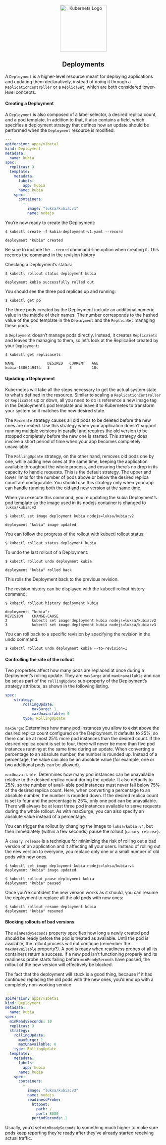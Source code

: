 <p align="center">
    <img alt="Kubernets Logo" src="https://cdn.worldvectorlogo.com/logos/kubernets.svg" height="150" />
    <h2 align="center">Deployments</h2>
</p>


A `Deployment` is a higher-level resource meant for deploying applications and updating them declaratively, instead of doing it through a `ReplicationController` or a `ReplicaSet`, which are both considered lower-level concepts.

#### Creating a Deployment

A `Deployment` is also composed of a label selector, a desired replica count, and a pod template. In addition to that, it also contains a field, which specifies a deployment strategy that defines how an update should be performed when the `Deployment` resource is modified.

```yaml
---
apiVersion: apps/v1beta1
kind: Deployment
metadata:
  name: kubia
spec:
  replicas: 3
  template:
    metadata:
      labels:
        app: kubia
      name: kubia
    spec:
      containers:
        -
          image: "luksa/kubia:v1"
          name: nodejs
```

You’re now ready to create the Deployment:

```console
$ kubectl create -f kubia-deployment-v1.yaml --record

deployment "kubia" created
```

Be sure to include the `--record` command-line option when creating it. This records the command in the revision history

Checking a Deployment’s status:

```console
$ kubectl rollout status deployment kubia

deployment kubia successfully rolled out
```

You should see the three pod replicas up and running:

```console
$ kubectl get po
```

The three pods created by the Deployment include an additional numeric value in the middle of their names. The number corresponds to the hashed value of the pod template in the `Deployment` and the `ReplicaSet` managing these pods.

a `Deployment` doesn’t manage pods directly. Instead, it creates `ReplicaSets` and leaves the managing to them, so let’s look at the ReplicaSet created by your `Deployment`:

```console
$ kubectl get replicasets

NAME               DESIRED   CURRENT   AGE
kubia-1506449474   3         3         10s
```


#### Updating a Deployment

Kubernetes will take all the steps necessary to get the actual system state to what’s defined in the resource. Similar to scaling a `ReplicationController` or `ReplicaSet` up or down, all you need to do is reference a new image tag in the Deployment’s pod template and leave it to Kubernetes to transform your system so it matches the new desired state.

The `Recreate` strategy causes all old pods to be deleted before the new ones are created. Use this strategy when your application doesn’t support running multiple versions in parallel and requires the old version to be stopped completely before the new one is started. This strategy does involve a short period of time when your app becomes completely unavailable.

The `RollingUpdate` strategy, on the other hand, removes old pods one by one, while adding new ones at the same time, keeping the application available throughout the whole process, and ensuring there’s no drop in its capacity to handle requests. This is the default strategy. The upper and lower limits for the number of pods above or below the desired replica count are configurable. You should use this strategy only when your app can handle running both the old and new version at the same time.

When you execute this command, you’re updating the kubia Deployment’s pod template so the image used in its nodejs container is changed to `luksa/kubia:v2`

```console
$ kubectl set image deployment kubia nodejs=luksa/kubia:v2

deployment "kubia" image updated
```

You can follow the progress of the rollout with kubectl rollout status:

```console
$ kubectl rollout status deployment kubia
```

To undo the last rollout of a Deployment:

```console
$ kubectl rollout undo deployment kubia

deployment "kubia" rolled back
```

This rolls the Deployment back to the previous revision.

The revision history can be displayed with the kubectl rollout history command:

```console
$ kubectl rollout history deployment kubia

deployments "kubia":
REVISION    CHANGE-CAUSE
2           kubectl set image deployment kubia nodejs=luksa/kubia:v2
3           kubectl set image deployment kubia nodejs=luksa/kubia:v3
```

You can roll back to a specific revision by specifying the revision in the undo command.

```console
$ kubectl rollout undo deployment kubia --to-revision=1
```


#### Controlling the rate of the rollout

Two properties affect how many pods are replaced at once during a Deployment’s rolling update. They are `maxSurge` and `maxUnavailable` and can be set as part of the `rollingUpdate` sub-property of the Deployment’s strategy attribute, as shown in the following listing.

```yaml
spec:
    strategy:
        rollingUpdate:
            maxSurge: 1
            maxUnavailable: 0
        type: RollingUpdate
```

`maxSurge`: Determines how many pod instances you allow to exist above the desired replica count configured on the Deployment. It defaults to 25%, so there can be at most 25% more pod instances than the desired count. If the desired replica count is set to four, there will never be more than five pod instances running at the same time during an update. When converting a percentage to an absolute number, the number is rounded up. Instead of a percentage, the value can also be an absolute value (for example, one or two additional pods can be allowed).

`maxUnavailable`: Determines how many pod instances can be unavailable relative to the desired replica count during the update. It also defaults to 25%, so the number of avail- able pod instances must never fall below 75% of the desired replica count. Here, when converting a percentage to an absolute number, the number is rounded down. If the desired replica count is set to four and the percentage is 25%, only one pod can be unavailable. There will always be at least three pod instances available to serve requests during the whole rollout. As with maxSurge, you can also specify an absolute value instead of a percentage.


You can trigger the rollout by changing the image to `luksa/kubia:v4`, but then immediately (within a few seconds) pause the rollout (`canary release`).

A `canary release` is a technique for minimizing the risk of rolling out a bad version of an application and it affecting all your users. Instead of rolling out the new version to everyone, you replace only one or a small number of old pods with new ones.

```console
$ kubectl set image deployment kubia nodejs=luksa/kubia:v4
deployment "kubia" image updated

$ kubectl rollout pause deployment kubia
deployment "kubia" paused
```

Once you’re confident the new version works as it should, you can resume the deployment to replace all the old pods with new ones:

```console
$ kubectl rollout resume deployment kubia
deployment "kubia" resumed
```

#### Blocking rollouts of bad versions

The `minReadySeconds` property specifies how long a newly created pod should be ready before the pod is treated as available. Until the pod is available, the rollout process will not continue (remember the `maxUnavailable` property?). A pod is ready when readiness probes of all its containers return a success. If a new pod isn’t functioning properly and its readiness probe starts failing before `minReadySeconds` have passed, the rollout of the new version will effectively be blocked.

The fact that the deployment will stuck is a good thing, because if it had continued replacing the old pods with the new ones, you’d end up with a completely non-working service

```yaml
---
apiVersion: apps/v1beta1
kind: Deployment
metadata:
  name: kubia
spec:
  minReadySeconds: 10
  replicas: 3
  strategy:
    rollingUpdate:
      maxSurge: 1
      maxUnavailable: 0
    type: RollingUpdate
  template:
    metadata:
      labels:
        app: kubia
      name: kubia
    spec:
      containers:
        -
          image: "luksa/kubia:v3"
          name: nodejs
          readinessProbe:
            httpGet:
              path: /
              port: 8080
            periodSeconds: 1
```

Usually, you’d set `minReadySeconds` to something much higher to make sure pods keep reporting they’re ready after they’ve already started receiving actual traffic.